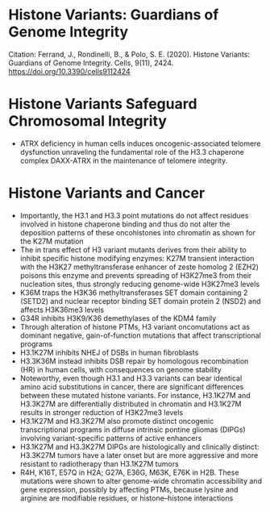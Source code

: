 # Histone Variants: Guardians of Genome Integrity

Citation: Ferrand, J., Rondinelli, B., & Polo, S. E. (2020). Histone Variants: Guardians of Genome Integrity. Cells, 9(11), 2424. https://doi.org/10.3390/cells9112424

# Histone Variants Safeguard Chromosomal Integrity

- ATRX deficiency in human cells induces oncogenic-associated telomere dysfunction unraveling the fundamental role of the H3.3 chaperone complex DAXX-ATRX in the maintenance of telomere integrity.

# Histone Variants and Cancer

- Importantly, the H3.1 and H3.3 point mutations do not affect residues involved in histone chaperone binding and thus do not alter the deposition patterns of these oncohistones into chromatin as shown for the K27M mutation
- The in trans effect of H3 variant mutants derives from their ability to inhibit specific histone modifying enzymes: K27M transient interaction with the H3K27 methyltransferase enhancer of zeste homolog 2 (EZH2) poisons this enzyme and prevents spreading of H3K27me3 from their nucleation sites, thus strongly reducing genome-wide H3K27me3 levels
- K36M traps the H3K36 methyltransferases SET domain containing 2 (SETD2) and nuclear receptor binding SET domain protein 2 (NSD2) and affects H3K36me3 levels
- G34R inhibits H3K9/K36 demethylases of the KDM4 family
- Through alteration of histone PTMs, H3 variant oncomutations act as dominant negative, gain-of-function mutations that affect transcriptional programs
- H3.1K27M inhibits NHEJ of DSBs in human fibroblasts
- H3.3K36M instead inhibits DSB repair by homologous recombination (HR) in human cells, with consequences on genome stability
- Noteworthy, even though H3.1 and H3.3 variants can bear identical amino acid substitutions in cancer, there are significant differences between these mutated histone variants. For instance, H3.1K27M and H3.3K27M are differentially distributed in chromatin and H3.1K27M results in stronger reduction of H3K27me3 levels
- H3.1K27M and H3.3K27M also promote distinct oncogenic transcriptional programs in diffuse intrinsic pontine gliomas (DIPGs) involving variant-specific patterns of active enhancers
- H3.1K27M and H3.3K27M DIPGs are histologically and clinically distinct: H3.3K27M tumors have a later onset but are more aggressive and more resistant to radiotherapy than H3.1K27M tumors
- R4H, K16T, E57Q in H2A; G27A, E36G, M63K, E76K in H2B. These mutations were shown to alter genome-wide chromatin accessibility and gene expression, possibly by affecting PTMs, because lysine and arginine are modifiable residues, or histone–histone interactions